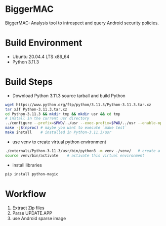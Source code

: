 # BiggerMAC
BiggerMAC: Analysis tool to introspect and query Android security policies.

# Build Environment

- Ubuntu 20.04.4 LTS x86_64
- Python 3.11.3

# Build Steps

- Download Python 3.11.3 source tarball and build Python

```sh
wget https://www.python.org/ftp/python/3.11.3/Python-3.11.3.tar.xz
tar xJf Python-3.11.3.tar.xz
cd Python-3.11.3 && mkdir tmp && mkdir usr && cd tmp
# install in the current usr directory
../configure --prefix=$PWD/../usr --exec-prefix=$PWD/../usr --enable-optimizations
make -j$(nproc) # maybe you want to execute `make test`
make install    # installed in Python-3.11.3/usr 
```

- use venv to create virtual python environment

```sh
./externals/Python-3.11.3/usr/bin/python3 -m venv ./venv/   # create a virtual env called `venv` in the foler venv
source venv/bin/activate    # activate this virtual environment
```

- install libraries

```sh
pip install python-magic
```

# Workflow

1. Extract Zip files
2. Parse UPDATE.APP
3. use Android sparse image